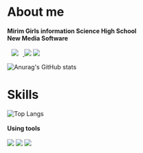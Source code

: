 <div align="left">
<!--<img src="https://capsule-render.vercel.app/api?type=waving&color=BDBDC8&height=150&section=header" />-->

# About me

<b> Mirim Girls information Science High School <br> New Media Software </b> <br><br>
<a href="https://www.instagram.com/06hae_un/">
    <img 
        src="http://img.shields.io/badge/-Instagram-222222?style=flat&logo=#E4405F&link=https://www.instagram.com/06hae_un/"
        style="height : auto; margin-left : 10px; margin-right : 10px;"/>
</a>
<a href="https://velog.io/@hyeg0121"><img src="https://img.shields.io/badge/Velog-20C997?style=flat-square&logo=Velog&logoColor=white"/></a>
<a href="#"><img src="https://img.shields.io/badge/Notion-000000?style=flat-square&logo=Notion&logoColor=white"/></a> 

![Anurag's GitHub stats](https://github-readme-stats.vercel.app/api?username=hyeg0121&hide=contribs,prs&show_icons=true&theme=graywhite)

# Skills
      
![Top Langs](https://github-readme-stats.vercel.app/api/top-langs/?username=hyeg0121) <br><br>
      <b> Using tools </b> 
<br><br>
<img src="https://img.shields.io/badge/Eclipse IDE-2C2255?style=flat-square&logo=Eclipse IDE&logoColor=white"/> <img src="https://img.shields.io/badge/Visual Studio Code-007ACC?style=flat-square&logo=Visual Studio Code&logoColor=white"/> <img src="https://img.shields.io/badge/Visual Studio-5C2D91?style=flat-square&logo=Visual Studio&logoColor=white"/> 


<!--<img src="https://capsule-render.vercel.app/api?type=waving&color=BDBDC8&height=150&section=footer" />-->
</div>

<!--
**hyeg0121/hyeg0121** is a ✨ _special_ ✨ repository because its `README.md` (this file) appears on your GitHub profile.

Here are some ideas to get you started:

- 🔭 I’m currently working on ...
- 🌱 I’m currently learning ...
- 👯 I’m looking to collaborate on ...
- 🤔 I’m looking for help with ...
- 💬 Ask me about ...
- 📫 How to reach me: ...
- 😄 Pronouns: ...
- ⚡ Fun fact: ...
-->
